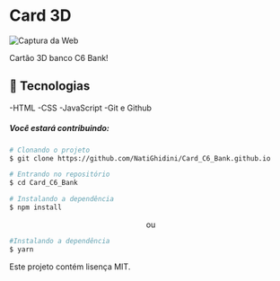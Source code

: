# Card 3D  

![Captura da Web](https://user-images.githubusercontent.com/107075512/194654177-a1bd1afd-09ca-49ab-997c-401f53f93834.jpeg)


Cartão 3D banco C6 Bank!


## :hammer: Tecnologias

-HTML
-CSS
-JavaScript
-Git e Github

 ##### *Você estará contribuindo:*

 ```bash
 # Clonando o projeto 
 $ git clone https://github.com/NatiGhidini/Card_C6_Bank.github.io
 ```

 ```bash
 # Entrando no repositório
 $ cd Card_C6_Bank
 ```

 ```bash
 # Instalando a dependência
 $ npm install
 ```
<p align="center">ou</p>

 ```bash
 #Instalando a dependência
 $ yarn
 ```

 Este projeto contém lisença MIT.

